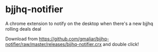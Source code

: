 # bjjhq-notifier
A chrome extension to notify on the desktop when there's a new bjjhq rolling deals deal

Download from https://github.com/gmaliar/bjjhq-notifier/raw/master/releases/bjjhq-notifier.crx and double click!
